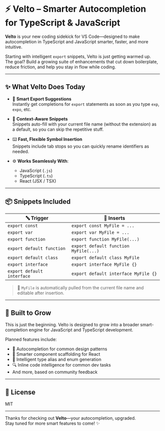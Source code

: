 # ⚡ Velto – Smarter Autocompletion for TypeScript & JavaScript

**Velto** is your new coding sidekick for VS Code—designed to make autocompletion in TypeScript and JavaScript smarter, faster, and more intuitive.

Starting with intelligent `export` snippets, Velto is just getting warmed up. The goal? Build a growing suite of enhancements that cut down boilerplate, reduce friction, and help you stay in flow while coding.

---

## ✨ What Velto Does Today

- 🚀 **Smart Export Suggestions**  
  Instantly get completions for `export` statements as soon as you type `exp`, `expo`, etc.

- 🧠 **Context-Aware Snippets**  
  Snippets auto-fill with your current file name (without the extension) as a default, so you can skip the repetitive stuff.

- ⌨️ **Fast, Flexible Symbol Insertion**  
  Snippets include tab stops so you can quickly rename identifiers as needed.

- ⚙️ **Works Seamlessly With**:
  - JavaScript (`.js`)
  - TypeScript (`.ts`)
  - React (JSX / TSX)

---

## 📦 Snippets Included

| 🔤 Trigger                  | 🧩 Inserts                             |
| -------------------------- | ------------------------------------- |
| `export const`             | `export const MyFile = ...`           |
| `export var`               | `export var MyFile = ...`             |
| `export function`          | `export function MyFile(...)`         |
| `export default function`  | `export default function MyFile(...)` |
| `export default class`     | `export default class MyFile`         |
| `export interface`         | `export interface MyFile {}`          |
| `export default interface` | `export default interface MyFile {}`  |

> 📝 `MyFile` is automatically pulled from the current file name and editable after insertion.

---

## 🚧 Built to Grow

This is just the beginning. Velto is designed to grow into a broader smart-completion engine for JavaScript and TypeScript development.

Planned features include:

- 🔧 Autocompletion for common design patterns  
- 🧱 Smarter component scaffolding for React  
- 🧩 Intelligent type alias and enum generation  
- 🔍 Inline code intelligence for common dev tasks  
- And more, based on community feedback


---

## 📃 License

MIT

---

Thanks for checking out **Velto**—your autocompletion, upgraded.  
Stay tuned for more smart features to come! ✨
